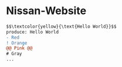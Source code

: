 # Nissan-Website
```diff
$$\textcolor{yellow}{\text{Hello World}}$$
produce: Hello World
- Red
! Orange
@@ Pink @@
# Gray
...
